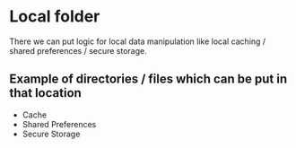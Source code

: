 # Local folder

There we can put logic for local data manipulation like local caching / shared preferences / 
secure storage.

## Example of directories / files which can be put in that location

* Cache
* Shared Preferences
* Secure Storage
